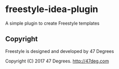 # freestyle-idea-plugin

A simple plugin to create Freestyle templates

## Copyright

Freestyle is designed and developed by 47 Degrees

Copyright (C) 2017 47 Degrees. http://47deg.com